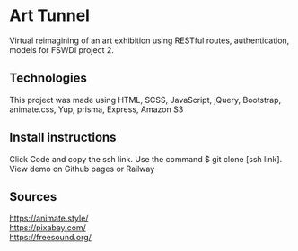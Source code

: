 # Art Tunnel

Virtual reimagining of an art exhibition using RESTful routes, authentication, models for FSWDI project 2. 

## Technologies

This project was made using HTML, SCSS, JavaScript, jQuery, Bootstrap, animate.css, Yup, prisma, Express, Amazon S3

## Install instructions

Click Code and copy the ssh link. Use the command $ git clone [ssh link]. View demo on Github pages or Railway

## Sources

https://animate.style/ <br/>
https://pixabay.com/  <br/>
https://freesound.org/
